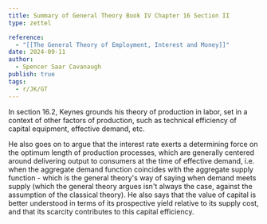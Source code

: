 ```yaml
---
title: Summary of General Theory Book IV Chapter 16 Section II
type: zettel

reference:
  - "[[The General Theory of Employment, Interest and Money]]"
date: 2024-09-11
author:
  - Spencer Saar Cavanaugh
publish: true
tags:
  - r/JK/GT
---
```


In section 16.2, Keynes grounds his theory of production in labor, set in a context of other factors of production, such as technical efficiency of capital equipment, effective demand, etc.

He also goes on to argue that the interest rate exerts a determining force on the optimum length of production processes, which are generally centered around delivering output to consumers at the time of effective demand, i.e. when the aggregate demand function coincides with the aggregate supply function - which is the general theory's way of saying when demand meets supply (which the general theory argues isn't always the case, against the assumption of the classical theory). He also says that the value of capital is better understood in terms of its prospective yield relative to its supply cost, and that its scarcity contributes to this capital efficiency.
